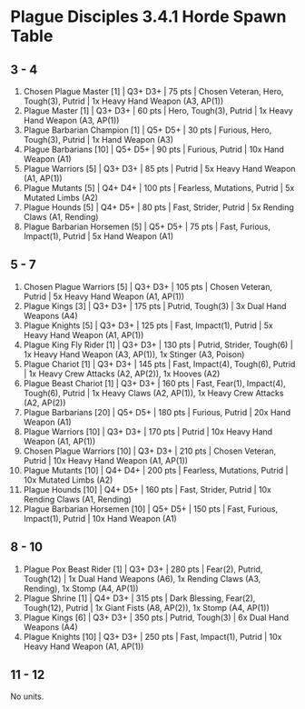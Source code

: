 # Plague Disciples 3.4.1 Horde Spawn Table

## 3 - 4

1. Chosen Plague Master [1] | Q3+ D3+ | 75 pts | Chosen Veteran, Hero, Tough(3), Putrid | 1x Heavy Hand Weapon (A3, AP(1))
1. Plague Master [1] | Q3+ D3+ | 60 pts | Hero, Tough(3), Putrid | 1x Heavy Hand Weapon (A3, AP(1))
1. Plague Barbarian Champion [1] | Q5+ D5+ | 30 pts | Furious, Hero, Tough(3), Putrid | 1x Hand Weapon (A3)
1. Plague Barbarians [10] | Q5+ D5+ | 90 pts | Furious, Putrid | 10x Hand Weapon (A1)
1. Plague Warriors [5] | Q3+ D3+ | 85 pts | Putrid | 5x Heavy Hand Weapon (A1, AP(1))
1. Plague Mutants [5] | Q4+ D4+ | 100 pts | Fearless, Mutations, Putrid | 5x Mutated Limbs (A2)
1. Plague Hounds [5] | Q4+ D5+ | 80 pts | Fast, Strider, Putrid | 5x Rending Claws (A1, Rending)
1. Plague Barbarian Horsemen [5] | Q5+ D5+ | 75 pts | Fast, Furious, Impact(1), Putrid | 5x Hand Weapon (A1)

## 5 - 7

1. Chosen Plague Warriors [5] | Q3+ D3+ | 105 pts | Chosen Veteran, Putrid | 5x Heavy Hand Weapon (A1, AP(1))
1. Plague Kings [3] | Q3+ D3+ | 175 pts | Putrid, Tough(3) | 3x Dual Hand Weapons (A4)
1. Plague Knights [5] | Q3+ D3+ | 125 pts | Fast, Impact(1), Putrid | 5x Heavy Hand Weapon (A1, AP(1))
1. Plague King Fly Rider [1] | Q3+ D3+ | 130 pts | Putrid, Strider, Tough(6) | 1x Heavy Hand Weapon (A3, AP(1)), 1x Stinger (A3, Poison)
1. Plague Chariot [1] | Q3+ D3+ | 145 pts | Fast, Impact(4), Tough(6), Putrid | 1x Heavy Crew Attacks (A2, AP(2)), 1x Hooves (A2)
1. Plague Beast Chariot [1] | Q3+ D3+ | 160 pts | Fast, Fear(1), Impact(4), Tough(6), Putrid | 1x Heavy Claws (A2, AP(1)), 1x Heavy Crew Attacks (A2, AP(2))
1. Plague Barbarians [20] | Q5+ D5+ | 180 pts | Furious, Putrid | 20x Hand Weapon (A1)
1. Plague Warriors [10] | Q3+ D3+ | 170 pts | Putrid | 10x Heavy Hand Weapon (A1, AP(1))
1. Chosen Plague Warriors [10] | Q3+ D3+ | 210 pts | Chosen Veteran, Putrid | 10x Heavy Hand Weapon (A1, AP(1))
1. Plague Mutants [10] | Q4+ D4+ | 200 pts | Fearless, Mutations, Putrid | 10x Mutated Limbs (A2)
1. Plague Hounds [10] | Q4+ D5+ | 160 pts | Fast, Strider, Putrid | 10x Rending Claws (A1, Rending)
1. Plague Barbarian Horsemen [10] | Q5+ D5+ | 150 pts | Fast, Furious, Impact(1), Putrid | 10x Hand Weapon (A1)

## 8 - 10

1. Plague Pox Beast Rider [1] | Q3+ D3+ | 280 pts | Fear(2), Putrid, Tough(12) | 1x Dual Hand Weapons (A6), 1x Rending Claws (A3, Rending), 1x Stomp (A4, AP(1))
1. Plague Shrine [1] | Q4+ D3+ | 315 pts | Dark Blessing, Fear(2), Tough(12), Putrid | 1x Giant Fists (A8, AP(2)), 1x Stomp (A4, AP(1))
1. Plague Kings [6] | Q3+ D3+ | 350 pts | Putrid, Tough(3) | 6x Dual Hand Weapons (A4)
1. Plague Knights [10] | Q3+ D3+ | 250 pts | Fast, Impact(1), Putrid | 10x Heavy Hand Weapon (A1, AP(1))

## 11 - 12

No units.